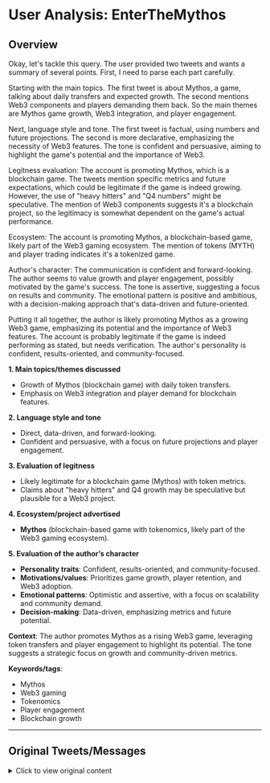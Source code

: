 # User Analysis: EnterTheMythos

## Overview

<think>
Okay, let's tackle this query. The user provided two tweets and wants a summary of several points. First, I need to parse each part carefully.

Starting with the main topics. The first tweet is about Mythos, a game, talking about daily transfers and expected growth. The second mentions Web3 components and players demanding them back. So the main themes are Mythos game growth, Web3 integration, and player engagement.

Next, language style and tone. The first tweet is factual, using numbers and future projections. The second is more declarative, emphasizing the necessity of Web3 features. The tone is confident and persuasive, aiming to highlight the game's potential and the importance of Web3.

Legitness evaluation: The account is promoting Mythos, which is a blockchain game. The tweets mention specific metrics and future expectations, which could be legitimate if the game is indeed growing. However, the use of "heavy hitters" and "Q4 numbers" might be speculative. The mention of Web3 components suggests it's a blockchain project, so the legitimacy is somewhat dependent on the game's actual performance.

Ecosystem: The account is promoting Mythos, a blockchain-based game, likely part of the Web3 gaming ecosystem. The mention of tokens (MYTH) and player trading indicates it's a tokenized game.

Author's character: The communication is confident and forward-looking. The author seems to value growth and player engagement, possibly motivated by the game's success. The tone is assertive, suggesting a focus on results and community. The emotional pattern is positive and ambitious, with a decision-making approach that's data-driven and future-oriented.

Putting it all together, the author is likely promoting Mythos as a growing Web3 game, emphasizing its potential and the importance of Web3 features. The account is probably legitimate if the game is indeed performing as stated, but needs verification. The author's personality is confident, results-oriented, and community-focused.
</think>

**1. Main topics/themes discussed**  
- Growth of Mythos (blockchain game) with daily token transfers.  
- Emphasis on Web3 integration and player demand for blockchain features.  

**2. Language style and tone**  
- Direct, data-driven, and forward-looking.  
- Confident and persuasive, with a focus on future projections and player engagement.  

**3. Evaluation of legitness**  
- Likely legitimate for a blockchain game (Mythos) with token metrics.  
- Claims about "heavy hitters" and Q4 growth may be speculative but plausible for a Web3 project.  

**4. Ecosystem/project advertised**  
- **Mythos** (blockchain-based game with tokenomics, likely part of the Web3 gaming ecosystem).  

**5. Evaluation of the author’s character**  
- **Personality traits**: Confident, results-oriented, and community-focused.  
- **Motivations/values**: Prioritizes game growth, player retention, and Web3 adoption.  
- **Emotional patterns**: Optimistic and assertive, with a focus on scalability and community demand.  
- **Decision-making**: Data-driven, emphasizing metrics and future potential.  

**Context**: The author promotes Mythos as a rising Web3 game, leveraging token transfers and player engagement to highlight its potential. The tone suggests a strategic focus on growth and community-driven metrics.  

**Keywords/tags**:  
- Mythos  
- Web3 gaming  
- Tokenomics  
- Player engagement  
- Blockchain growth
---
## Original Tweets/Messages

<details>
<summary>Click to view original content</summary>

| Type | Content |
|------|---------|
| messages | In the past week, Mythos has averaged over 26M MYTH in daily transfers.

Most of it comes from players trading assets to upgrade their roster, and also, that’s just with one game live.

With two heavy hitters launching in 2025, we expect numbers to climb even higher by Q4. https://t.co/CH4l0KJAZk |
| messages | When you rip away the Web3 components from a game, players should notice and demand them back.

That’s the goal. |

</details>
